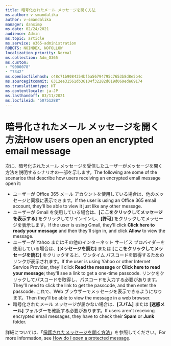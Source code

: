 ```yaml
---
title: 暗号化されたメール メッセージを開く方法
ms.author: v-smandalika
author: v-smandalika
manager: dansimp
ms.date: 02/24/2021
audience: Admin
ms.topic: article
ms.service: o365-administration
ROBOTS: NOINDEX, NOFOLLOW
localization_priority: Normal
ms.collection: Adm_O365
ms.custom:
- "9000078"
- "7342"
ms.openlocfilehash: c48c71b9084354bf5a56794795c7653b8d8e5b4c
ms.sourcegitcommit: 6312ee31561db36104f32282d019d069ede69174
ms.translationtype: HT
ms.contentlocale: ja-JP
ms.lasthandoff: 03/11/2021
ms.locfileid: "50751288"
---
```

# <a name="how-users-open-an-encrypted-email-message"></a><span data-ttu-id="3f919-102">暗号化されたメール メッセージを開く方法</span><span class="sxs-lookup"><span data-stu-id="3f919-102">How users open an encrypted email message</span></span>

<span data-ttu-id="3f919-103">次に、暗号化されたメール メッセージを受信したユーザーがメッセージを開く方法を説明するシナリオの一部を示します。</span><span class="sxs-lookup"><span data-stu-id="3f919-103">The following are some of the scenarios that describe how users receiving an encrypted email message open it:</span></span>

- <span data-ttu-id="3f919-104">ユーザーが Office 365 メール アカウントを使用している場合は、他のメッセージと同様に表示できます。</span><span class="sxs-lookup"><span data-stu-id="3f919-104">If the user is using an Office 365 email account, they'll be able to view it just like any other message.</span></span>
- <span data-ttu-id="3f919-105">ユーザーが Gmail を使用している場合は、**[ここをクリックしてメッセージを表示する]** をクリックしてサインインし、**[許可]** をクリックしてメッセージを表示します。</span><span class="sxs-lookup"><span data-stu-id="3f919-105">If the user is using Gmail, they'll click **Click here to ready your message** and then they'll sign in, and click **Allow** to view the message.</span></span>
- <span data-ttu-id="3f919-106">ユーザーが Yahoo またはその他のインターネット サービス プロバイダーを使用している場合は、**[メッセージを読む]** または **[ここをクリックしてメッセージを読む]** をクリックすると、ワンタイム パスコードを取得するためのリンクが表示されます。</span><span class="sxs-lookup"><span data-stu-id="3f919-106">If the user is using Yahoo or other Internet Service Provider, they'll click **Read the message** or **Click here to read your message**; they'll see a link to get a one-time passcode.</span></span> <span data-ttu-id="3f919-107">リンクをクリックしてパスコードを取得し、パスコードを入力する必要があります。</span><span class="sxs-lookup"><span data-stu-id="3f919-107">They'll need to click the link to get the passcode, and then enter the passcode.</span></span> <span data-ttu-id="3f919-108">これで、Web ブラウザーでメッセージを表示できるようになります。</span><span class="sxs-lookup"><span data-stu-id="3f919-108">Then they'll be able to view the message in a web browser.</span></span>
- <span data-ttu-id="3f919-109">暗号化されたメール メッセージが届かない場合は、**[スパム]** または **[迷惑メール]** フォルダーを確認する必要があります。</span><span class="sxs-lookup"><span data-stu-id="3f919-109">If users aren't receiving encrypted email messages, they have to check their **Spam** or **Junk** folder.</span></span>

<span data-ttu-id="3f919-110">詳細については、「[保護されたメッセージを開く方法](https://support.microsoft.com/topic/how-do-i-open-a-protected-message-1157a286-8ecc-4b1e-ac43-2a608fbf3098)」を参照してください。</span><span class="sxs-lookup"><span data-stu-id="3f919-110">For more information, see [How do I open a protected message](https://support.microsoft.com/topic/how-do-i-open-a-protected-message-1157a286-8ecc-4b1e-ac43-2a608fbf3098).</span></span>